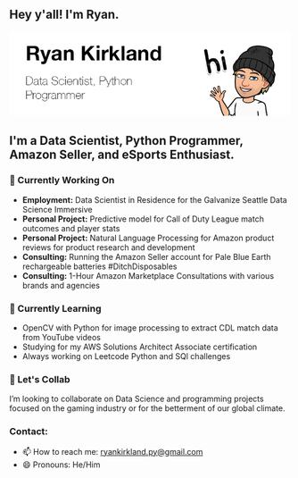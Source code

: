 ## Hey y'all! I'm Ryan.

<img src="https://github.com/ryankirkland/ryankirkland/blob/main/title-card.png"/>

## I'm a Data Scientist, Python Programmer, Amazon Seller, and eSports Enthusiast.

<!--
**ryankirkland/ryankirkland** is a ✨ _special_ ✨ repository because its `README.md` (this file) appears on your GitHub profile. -->

### 🔭 Currently Working On

- <b>Employment:</b> Data Scientist in Residence for the Galvanize Seattle Data Science Immersive
- <b>Personal Project:</b> Predictive model for Call of Duty League match outcomes and player stats
- <b>Personal Project:</b> Natural Language Processing for Amazon product reviews for product research and development
- <b>Consulting:</b> Running the Amazon Seller account for Pale Blue Earth rechargeable batteries #DitchDisposables
- <b>Consulting:</b> 1-Hour Amazon Marketplace Consultations with various brands and agencies

### 🌱 Currently Learning

- OpenCV with Python for image processing to extract CDL match data from YouTube videos
- Studying for my AWS Solutions Architect Associate certification
- Always working on Leetcode Python and SQl challenges

### 👯 Let's Collab

I’m looking to collaborate on Data Science and programming projects focused on the gaming industry or for the betterment of our global climate.

### Contact:
- 📫 How to reach me: ryankirkland.py@gmail.com
- 😄 Pronouns: He/Him
